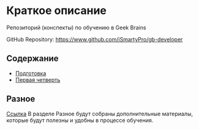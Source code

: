 # Краткое описание
Репозиторий (конспекты) по обучению в Geek Brains

GitHub Repository: https://www.github.com/iSmartyPro/gb-developer

## Содержание

* [Подготовка](000%20-%20%D0%9F%D0%BE%D0%B4%D0%B3%D0%BE%D1%82%D0%BE%D0%B2%D0%BA%D0%B0//README.md)
* [Первая четверть](001%20-%201%20%D0%A7%D0%B5%D1%82%D0%B2%D0%B5%D1%80%D1%82%D1%8C//README.md)

## Разное
[Ссылка](./999%20-%20%D0%A0%D0%B0%D0%B7%D0%BD%D0%BE%D0%B5/README.md)
В разделе Разное будут собраны дополнительные материалы, которые будут полезны и удобны в процессе обучения. 